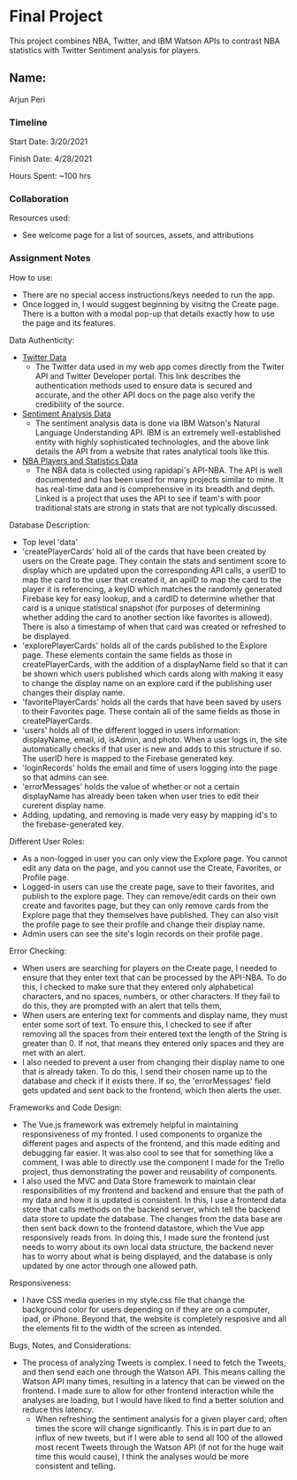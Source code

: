 # Final Project

This project combines NBA, Twitter, and IBM Watson APIs to contrast NBA statistics with Twitter Sentiment analysis for players. 

## Name: 
Arjun Peri

### Timeline

Start Date: 
3/20/2021

Finish Date: 
4/28/2021

Hours Spent:
~100 hrs


### Collaboration

Resources used:
- See welcome page for a list of sources, assets, and attributions


### Assignment Notes

How to use:
- There are no special access instructions/keys needed to run the app.
- Once logged in, I would suggest beginning by visitng the Create page. There is a button with a modal pop-up that details exactly how to use the page and its features. 

Data Authenticity: 
- [Twitter Data](https://developer.twitter.com/en/docs/authentication/overview)
    - The Twitter data used in my web app comes directly from the Twiter API and Twitter Developer portal. This link describes the authentication methods used to ensure data is secured and accurate,
    and the other API docs on the page also verify the credibility of the source.
- [Sentiment Analysis Data](https://www.predictiveanalyticstoday.com/ibm-watson-alchemyapi/)
    - The sentiment analysis data is done via IBM Watson's Natural Language Understanding API. IBM is an extremely well-established entity with highly sophisticated technologies, and the 
    above link details the API from a website that rates analytical tools like this. 
- [NBA Players and Statistics Data](https://sheriffjolaoso.com/blog/professional-development-and-professional-enablement)
    - The NBA data is collected using rapidapi's API-NBA. The API is well documented and has been used for many projects similar to mine. It has real-time data and 
    is comprehensive in its breadth and depth. Linked is a project that uses the API to see if team's with poor traditional stats are strong in stats that are not typically
    discussed. 


Database Description: 
- Top level 'data'
- 'createPlayerCards' hold all of the cards that have been created by users on the Create page. They contain the stats and sentiment score to display which are updated
upon the corresponding API calls, a userID to map the card to the user that created it, an apiID to map the card to the player it is referencing, a keyID which matches 
the randomly generated Firebase key for easy lookup, and a cardID to determine whether that card is a unique statistical snapshot (for purposes of determining whether adding 
the card to another section like favorites is allowed). There is also a timestamp of when that card was created or refreshed to be displayed.
- 'explorePlayerCards' holds all of the cards published to the Explore page. These elements contain the same fields as those in createPlayerCards, with the addition
of a displayName field so that it can be shown which users published which cards along with making it easy to change the display name on an explore card if the publishing user 
changes their display name. 
- 'favoritePlayerCards' holds all the cards that have been saved by users to their Favorites page. These contain all of the same fields as those in createPlayerCards.
- 'users' holds all of the different logged in users information: displayName, email, id, isAdmin, and photo. When a user logs in, the site automatically checks if that user
is new and adds to this structure if so. The userID here is mapped to the Firebase generated key. 
- 'loginRecords' holds the email and time of users logging into the page so that admins can see. 
- 'errorMessages' holds the value of whether or not a certain displayName has already been taken when user tries to edit their curerent display name. 
- Adding, updating, and removing is made very easy by mapping id's to the firebase-generated key. 


Different User Roles:
- As a non-logged in user you can only view the Explore page. You cannot edit any data on the page, and you cannot use the Create, Favorites, or Profile page. 
- Logged-in users can use the create page, save to their favorites, and publish to the explore page. They can remove/edit cards on their own create and favorites page, 
but they can only remove cards from the Explore page that they themselves have published. They can also visit the profile page to see their profile and change their display name.
- Admin users can see the site's login records on their profile page. 


Error Checking: 
- When users are searching for players on the Create page, I needed to ensure that they enter text that can be processed by the API-NBA. To do this, I checked to make 
sure that they entered only alphabetical characters, and no spaces, numbers, or other characters. If they fail to do this, they are prompted with an alert that tells them,
- When users are entering text for comments and display name, they must enter some sort of text. To ensure this, I checked to see if after removing all the spaces from their
entered text the length of the String is greater than 0. If not, that means they entered only spaces and they are met with an alert.
- I also needed to prevent a user from changing their display name to one that is already taken. To do this, I send their chosen name up to the database and check if it 
exists there. If so, the 'errorMessages' field gets updated and sent back to the frontend, which then alerts the user. 

Frameworks and Code Design: 
- The Vue.js framework was extremely helpful in maintaining responsiveness of my fronted. I used components to organize the different pages and aspects of the frontend, and 
this made editing and debugging far easier. It was also cool to see that for something like a comment, I was able to directly use the component I made for the Trello project, 
thus demonstrating the power and reusability of components. 
- I also used the MVC and Data Store framework to maintain clear responsibilities of my frontend and backend and ensure that the path of my data and how it is updated is 
consistent. In this, I use a frontend data store that calls methods on the backend server, which tell the backend data store to update the database. The changes from the data
base are then sent back down to the frontend datastore, which the Vue app responsively reads from. In doing this, I made sure the frontend just needs to worry about its own local data structure, the backend never has to worry about what is being displayed, and the database is only updated by one actor through one allowed path.

Responsiveness: 
- I have CSS media queries in my style.css file that change the background color for users depending on if they are on a computer, ipad, or iPhone. Beyond that, 
the website is completely resposive and all the elements fit to the width of the screen as intended. 

Bugs, Notes, and Considerations: 
- The process of analyzing Tweets is complex. I need to fetch the Tweets, and then send each one through the Watson API. This means calling the Watson API many times, resulting 
in a latency that can be viewed on the frontend. I made sure to allow for other frontend interaction while the analyses are loading, but I would have liked to find a better
solution and reduce this latency. 
    - When refreshing the sentiment analysis for a given player card, often times the score will change significantly. This is in part due to an influx of new tweets, but if I were able to send all 100 of the allowed most recent Tweets through the Watson API (if not for the huge wait time this would cause), I think the analyses would be more consistent and telling. 
